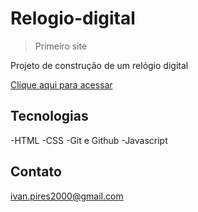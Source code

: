 # Relogio-digital 

> Primeiro site

Projeto de construção  de um relógio digital

[Clique aqui para acessar](https://ivanpires2000.github.io/Relogio-digital/)
## Tecnologias

-HTML
-CSS
-Git e Github
-Javascript

## Contato

ivan.pires2000@gmail.com
